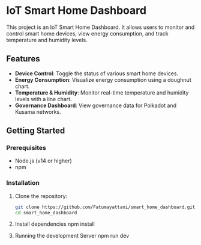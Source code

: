 # IoT Smart Home Dashboard

This project is an IoT Smart Home Dashboard. It allows users to monitor and control smart home devices, view energy consumption, and track temperature and humidity levels.

## Features

- **Device Control**: Toggle the status of various smart home devices.
- **Energy Consumption**: Visualize energy consumption using a doughnut chart.
- **Temperature & Humidity**: Monitor real-time temperature and humidity levels with a line chart.
- **Governance Dashboard**: View governance data for Polkadot and Kusama networks.


## Getting Started

### Prerequisites

- Node.js (v14 or higher)
- npm 

### Installation

1. Clone the repository:
   ```sh
   git clone https://github.com/Fatumayattani/smart_home_dashboard.git
   cd smart_home_dashboard

2. Install dependencies
   npm install

3. Running the development Server 
   npm run dev
